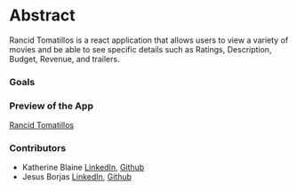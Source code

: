 # Abstract 
Rancid Tomatillos is a react application that allows users to view a variety of movies and be able to see specific details such as Ratings, Description, Budget, Revenue, and trailers.

### Goals 



### Preview of the App
[Rancid Tomatillos](https://media.giphy.com/media/v1.Y2lkPTc5MGI3NjExZmFmZTg0NzVkNjQ2ZWRmYTBlNTM2MzdhMjM1N2E5ZWQ4NjU1YzE3YSZjdD1n/ddIE5ustSMonTRn7SU/giphy.gif)

### Contributors 
- Katherine Blaine [LinkedIn](https://www.linkedin.com/in/katherinekblaine/), [Github](https://github.com/KatherineBlaine)<br>
- Jesus Borjas [LinkedIn](https://www.linkedin.com/in/jesus-borjas-6589b920a/), [Github](https://github.com/jesusborjas006)<br>
